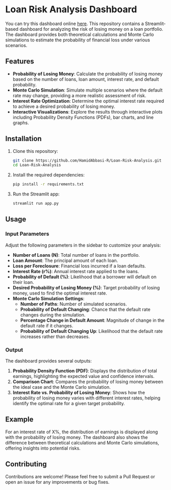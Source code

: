 # Loan Risk Analysis Dashboard
You can try this dashboard online [here](https://hamidabbasi-r-loan-risk-analysis-loan-risk-analysis-iumesf.streamlit.app/).
This repository contains a Streamlit-based dashboard for analyzing the risk of losing money on a loan portfolio. The dashboard provides both theoretical calculations and Monte Carlo simulations to estimate the probability of financial loss under various scenarios.

## Features

- **Probability of Losing Money**: Calculate the probability of losing money based on the number of loans, loan amount, interest rate, and default probability.
- **Monte Carlo Simulation**: Simulate multiple scenarios where the default rate may change, providing a more realistic assessment of risk.
- **Interest Rate Optimization**: Determine the optimal interest rate required to achieve a desired probability of losing money.
- **Interactive Visualizations**: Explore the results through interactive plots including Probability Density Functions (PDFs), bar charts, and line graphs.

## Installation

1. Clone this repository:
   ```bash
   git clone https://github.com/HamidAbbasi-R/Loan-Risk-Analysis.git
   cd Loan-Risk-Analysis
   ```

2. Install the required dependencies:
   ```bash
   pip install -r requirements.txt
   ```

3. Run the Streamlit app:
   ```bash
   streamlit run app.py
   ```

## Usage

### Input Parameters

Adjust the following parameters in the sidebar to customize your analysis:

- **Number of Loans (N)**: Total number of loans in the portfolio.
- **Loan Amount**: The principal amount of each loan.
- **Loss per Foreclosure**: Financial loss incurred if a loan defaults.
- **Interest Rate (r%)**: Annual interest rate applied to the loans.
- **Probability of Default (%)**: Likelihood that a borrower will default on their loan.
- **Desired Probability of Losing Money (%)**: Target probability of losing money, used to find the optimal interest rate.
- **Monte Carlo Simulation Settings**:
  - **Number of Paths**: Number of simulated scenarios.
  - **Probability of Default Changing**: Chance that the default rate changes during the simulation.
  - **Percentage Change in Default Amount**: Magnitude of change in the default rate if it changes.
  - **Probability of Default Changing Up**: Likelihood that the default rate increases rather than decreases.

### Output

The dashboard provides several outputs:

1. **Probability Density Function (PDF)**: Displays the distribution of total earnings, highlighting the expected value and confidence intervals.
2. **Comparison Chart**: Compares the probability of losing money between the ideal case and the Monte Carlo simulation.
3. **Interest Rate vs. Probability of Losing Money**: Shows how the probability of losing money varies with different interest rates, helping identify the optimal rate for a given target probability.

## Example

For an interest rate of X%, the distribution of earnings is displayed along with the probability of losing money. The dashboard also shows the difference between theoretical calculations and Monte Carlo simulations, offering insights into potential risks.

## Contributing

Contributions are welcome! Please feel free to submit a Pull Request or open an issue for any improvements or bug fixes.